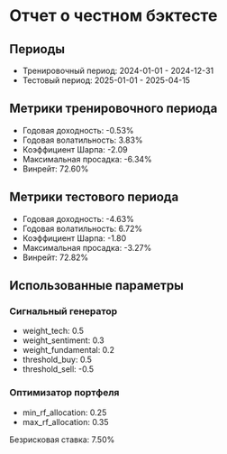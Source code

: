 # Отчет о честном бэктесте

## Периоды
* Тренировочный период: 2024-01-01 - 2024-12-31
* Тестовый период: 2025-01-01 - 2025-04-15

## Метрики тренировочного периода
* Годовая доходность: -0.53%
* Годовая волатильность: 3.83%
* Коэффициент Шарпа: -2.09
* Максимальная просадка: -6.34%
* Винрейт: 72.60%

## Метрики тестового периода
* Годовая доходность: -4.63%
* Годовая волатильность: 6.72%
* Коэффициент Шарпа: -1.80
* Максимальная просадка: -3.27%
* Винрейт: 72.82%

## Использованные параметры
### Сигнальный генератор
* weight_tech: 0.5
* weight_sentiment: 0.3
* weight_fundamental: 0.2
* threshold_buy: 0.5
* threshold_sell: -0.5

### Оптимизатор портфеля
* min_rf_allocation: 0.25
* max_rf_allocation: 0.35

Безрисковая ставка: 7.50%
